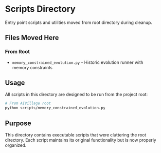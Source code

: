 # Scripts Directory

Entry point scripts and utilities moved from root directory during cleanup.

## Files Moved Here

### From Root
- `memory_constrained_evolution.py` - Historic evolution runner with memory constraints

## Usage

All scripts in this directory are designed to be run from the project root:

```bash
# From AIVillage root
python scripts/memory_constrained_evolution.py
```

## Purpose

This directory contains executable scripts that were cluttering the root directory. Each script maintains its original functionality but is now properly organized.
